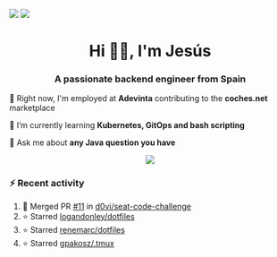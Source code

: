 [![](https://img.shields.io/badge/Jesús_Iglesias-0077B5?style=flat&logo=linkedin&logoColor=white)][linkedin]
[![](https://img.shields.io/badge/d0vi-330F63?style=flat&logo=gitlab&logoColor=white)][gitlab]

<h1 align="center">Hi 👋🏻️, I'm Jesús</h1>
<h3 align="center">A passionate backend engineer from Spain</h3>

🔭 Right now, I'm employed at **Adevinta** contributing to the **coches.net** marketplace

🌱 I’m currently learning **Kubernetes, GitOps and bash scripting**

💬 Ask me about **any Java question you have**

<p align="center">
  <a href="https://skillicons.dev">
    <img src="https://skillicons.dev/icons?i=java,kotlin,spring,postgres,git,kubernetes,docker,kafka,aws,elasticsearch,linux" />
  </a>
</p>

### ⚡ Recent activity

<!--RECENT_ACTIVITY:start-->
1. 🎉 Merged PR [#11](https://github.com/d0vi/seat-code-challenge/pull/11) in [d0vi/seat-code-challenge](https://github.com/d0vi/seat-code-challenge)<br>
2. ⭐ Starred [logandonley/dotfiles](https://github.com/logandonley/dotfiles)<br>
3. ⭐ Starred [renemarc/dotfiles](https://github.com/renemarc/dotfiles)<br>
4. ⭐ Starred [gpakosz/.tmux](https://github.com/gpakosz/.tmux)<br>
<!--RECENT_ACTIVITY:end-->

[linkedin]: https://linkedin.com/in/jesusiglesiasiglesias
[gitlab]: https://gitlab.com/d0vi
